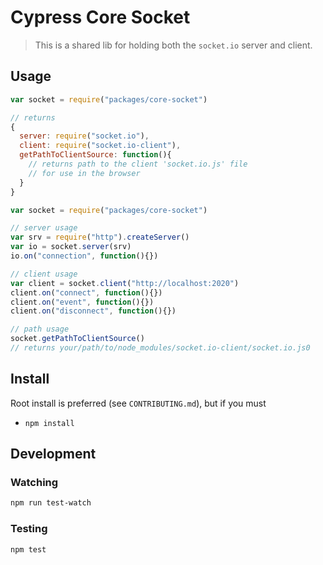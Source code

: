 # Cypress Core Socket

> This is a shared lib for holding both the `socket.io` server and client.


## Usage

```javascript
var socket = require("packages/core-socket")

// returns
{
  server: require("socket.io"),
  client: require("socket.io-client"),
  getPathToClientSource: function(){
    // returns path to the client 'socket.io.js' file
    // for use in the browser
  }
}
```

```javascript
var socket = require("packages/core-socket")

// server usage
var srv = require("http").createServer()
var io = socket.server(srv)
io.on("connection", function(){})

// client usage
var client = socket.client("http://localhost:2020")
client.on("connect", function(){})
client.on("event", function(){})
client.on("disconnect", function(){})

// path usage
socket.getPathToClientSource()
// returns your/path/to/node_modules/socket.io-client/socket.io.js0
```

## Install

Root install is preferred (see `CONTRIBUTING.md`), but if you must

* `npm install`

## Development

### Watching

```bash
npm run test-watch
```

### Testing

```bash
npm test
```
